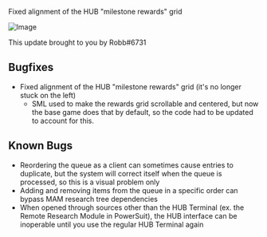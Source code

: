 Fixed alignment of the HUB "milestone rewards" grid




![Image](https://i.imgur.com/btFKmZt.jpg)

This update brought to you by Robb#6731

## Bugfixes

- Fixed alignment of the HUB "milestone rewards" grid (it's no longer stuck on the left)
  - SML used to make the rewards grid scrollable and centered,
    but now the base game does that by default,
    so the code had to be updated to account for this.

## Known Bugs

- Reordering the queue as a client can sometimes cause entries to duplicate, but the system will correct itself when the queue is processed, so this is a visual problem only
- Adding and removing items from the queue in a specific order can bypass MAM research tree dependencies
- When opened through sources other than the HUB Terminal (ex. the Remote Research Module in PowerSuit), the HUB interface can be inoperable until you use the regular HUB Terminal again

